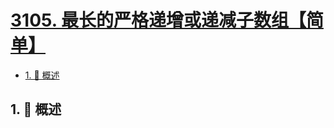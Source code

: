 # [3105. 最长的严格递增或递减子数组【简单】](https://github.com/Tdahuyou/TNotes.leetcode/tree/main/notes/3105.%20%E6%9C%80%E9%95%BF%E7%9A%84%E4%B8%A5%E6%A0%BC%E9%80%92%E5%A2%9E%E6%88%96%E9%80%92%E5%87%8F%E5%AD%90%E6%95%B0%E7%BB%84%E3%80%90%E7%AE%80%E5%8D%95%E3%80%91)

<!-- region:toc -->

- [1. 📝 概述](#1--概述)

<!-- endregion:toc -->

## 1. 📝 概述
